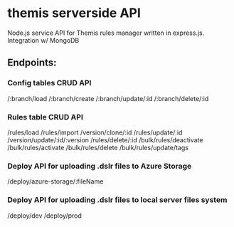 # themis serverside API
Node.js service API for Themis rules manager written in express.js. Integration w/ MongoDB

## Endpoints:
### Config tables CRUD API
/:branch/load
/:branch/create
/:branch/update/:id
/:branch/delete/:id

### Rules table CRUD API
/rules/load
/rules/import
/version/clone/:id
/rules/update/:id
/version/update/:id/:version
/rules/delete/:id
/bulk/rules/deactivate
/bulk/rules/activate
/bulk/rules/delete
/bulk/rules/update/tags

### Deploy API for uploading .dslr files to Azure Storage
/deploy/azure-storage/:fileName

### Deploy API for uploading .dslr files to local server files system
/deploy/dev
/deploy/prod
